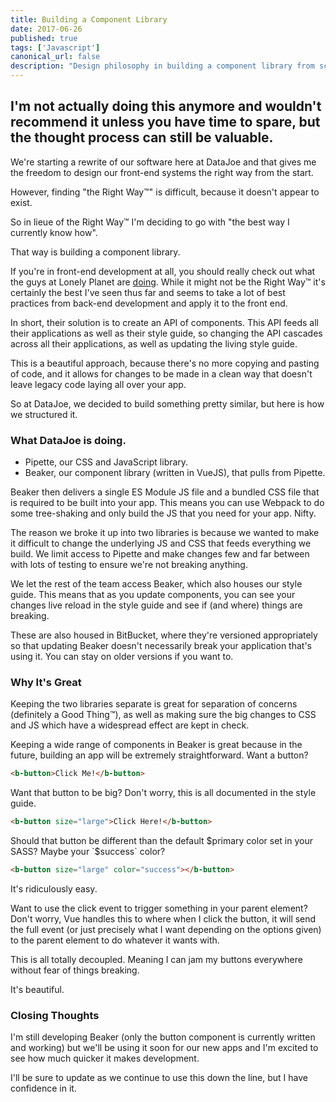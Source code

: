 ```yaml
---
title: Building a Component Library
date: 2017-06-26
published: true
tags: ['Javascript']
canonical_url: false
description: "Design philosophy in building a component library from scratch."
---
```


## I'm not actually doing this anymore and wouldn't recommend it unless you have time to spare, but the thought process can still be valuable.

We're starting a rewrite of our software here at DataJoe and that gives me the freedom to design our front-end systems the right way from the start.

However, finding "the Right Way™" is difficult, because it doesn't appear to exist.

So in lieue of the Right Way™ I'm deciding to go with "the best way I currently know how".

That way is building a component library.

If you're in front-end development at all, you should really check out what the guys at Lonely Planet are [doing](http://engineering.lonelyplanet.com/2014/05/18/a-maintainable-styleguide.html). While it might not be the Right Way™ it's certainly the best I've seen thus far and seems to take a lot of best practices from back-end development and apply it to the front end.

In short, their solution is to create an API of components. This API feeds all their applications as well as their style guide, so changing the API cascades across all their applications, as well as updating the living style guide.

This is a beautiful approach, because there's no more copying and pasting of code, and it allows for changes to be made in a clean way that doesn't leave legacy code laying all over your app.

So at DataJoe, we decided to build something pretty similar, but here is how we structured it.

### What DataJoe is doing.
* Pipette, our CSS and JavaScript library.
* Beaker, our component library (written in VueJS), that pulls from Pipette.

Beaker then delivers a single ES Module JS file and a bundled CSS file that is required to be built into your app. This means you can use Webpack to do some tree-shaking and only build the JS that you need for your app. Nifty.

The reason we broke it up into two libraries is because we wanted to make it difficult to change the underlying JS and CSS that feeds everything we build. We limit access to Pipette and make changes few and far between with lots of testing to ensure we're not breaking anything.

We let the rest of the team access Beaker, which also houses our style guide. This means that as you update components, you can see your changes live reload in the style guide and see if (and where) things are breaking.

These are also housed in BitBucket, where they're versioned appropriately so that updating Beaker doesn't necessarily break your application that's using it. You can stay on older versions if you want to.

### Why It's Great
Keeping the two libraries separate is great for separation of concerns (definitely a Good Thing™), as well as making sure the big changes to CSS and JS which have a widespread effect are kept in check.

Keeping a wide range of components in Beaker is great because in the future, building an app will be extremely straightforward. Want a button?

```html
<b-button>Click Me!</b-button>
```

Want that button to be big? Don't worry, this is all documented in the style guide.

```html
<b-button size="large">Click Here!</b-button>
```

Should that button be different than the default $primary color set in your SASS?
Maybe your `$success` color?

```html
<b-button size="large" color="success"></b-button>
```

It's ridiculously easy.

Want to use the click event to trigger something in your parent element? Don't worry, Vue handles this to where when I click the button, it will send the full event (or just precisely what I want depending on the options given) to the parent element to do whatever it wants with.

This is all totally decoupled. Meaning I can jam my buttons everywhere without fear of things breaking.

It's beautiful.

### Closing Thoughts
I'm still developing Beaker (only the button component is currently written and working) but we'll be using it soon for our new apps and I'm excited to see how much quicker it makes development.

I'll be sure to update as we continue to use this down the line, but I have confidence in it.
